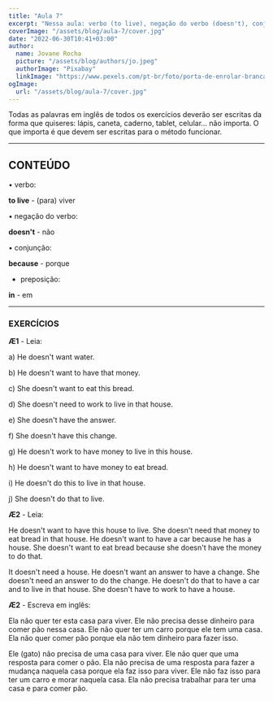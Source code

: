 ```yaml
---
title: "Aula 7"
excerpt: "Nessa aula: verbo (to live), negação do verbo (doesn't), conjunção (because), preposição (in)."
coverImage: "/assets/blog/aula-7/cover.jpg"
date: "2022-06-30T10:41+03:00"
author:
  name: Jovane Rocha
  picture: "/assets/blog/authors/jo.jpeg"
  authorImage: "Pixabay"
  linkImage: "https://www.pexels.com/pt-br/foto/porta-de-enrolar-branca-277667/"
ogImage:
  url: "/assets/blog/aula-7/cover.jpg"
---
```


Todas as palavras em inglês de todos os exercícios deverão ser escritas da forma que quiseres:
lápis, caneta, caderno, tablet, celular... não importa. O que importa é
que devem ser escritas para o método funcionar.

---

## CONTEÚDO

• verbo:

**to live** - (para) viver

• negação do verbo:

**doesn't** - não

• conjunção:

**because** - porque

- preposição:

**in** - em

---

### EXERCÍCIOS

**Æ1** - Leia:

a) He doesn't want water.

b) He doesn't want to have that money.

c) She doesn't want to eat this bread.

d) She doesn't need to work to live in that house.

e) She doesn't have the answer.

f) She doesn't have this change.

g) He doesn't work to have money to live in this house.

h) He doesn't want to have money to eat bread.

i) He doesn't do this to live in that house.

j) She doesn't do that to live.

**Æ2** - Leia:

He doesn't want to have this house to live. She doesn't need that money to eat bread in that house.
He doesn't want to have a car because he has a house.
She doesn't want to eat bread because she doesn't have the money to do that.

It doesn't need a house. He doesn't want an answer to have a change. She doesn't need an answer to do the change.
He doesn't do that to have a car and to live in that house. She doesn't have to work to have a house.

**Æ2** - Escreva em inglês:

Ela não quer ter esta casa para viver. Ele não precisa desse dinheiro para comer pão nessa casa.
Ele não quer ter um carro porque ele tem uma casa.
Ela não quer comer pão porque ela não tem dinheiro para fazer isso.

Ele (gato) não precisa de uma casa para viver. Ele não quer que uma resposta para comer o pão. Ela não precisa de uma resposta para fazer a mudança naquela casa porque ela faz isso para viver.
Ele não faz isso para ter um carro e morar naquela casa. Ela não precisa trabalhar para ter uma casa e para comer pão.
